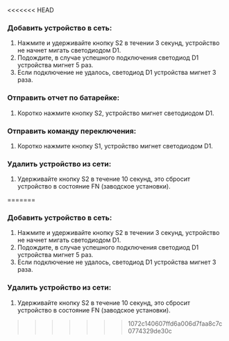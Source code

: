 <<<<<<< HEAD
### Добавить устройство в сеть:
1. Нажмите и удерживайте кнопку S2 в течении 3 секунд, устройство не начнет мигать светодиодом D1.
2. Подождите, в случае успешного подключения светодиод D1 устройства мигнет 5 раз.
3. Если подключение не удалось, светодиод D1 устройства мигнет 3 раза.

### Отправить отчет по батарейке:
1. Коротко нажмите кнопку S2, устройство мигнет светодиодом D1.

### Отправить команду переключения:
1. Коротко нажмите кнопку S1, устройство мигнет светодиодом D1.

### Удалить устройство из сети:
1. Удерживайте кнопку S2 в течение 10 секунд, это сбросит устройство в состояние FN (заводское установки).

=======
### Добавить устройство в сеть:
1. Нажмите и удерживайте кнопку S2 в течении 3 секунд, устройство не начнет мигать светодиодом D1.
2. Подождите, в случае успешного подключения светодиод D1 устройства мигнет 5 раз.
3. Если подключение не удалось, светодиод D1 устройства мигнет 3 раза.

### Удалить устройство из сети:
1. Удерживайте кнопку S2 в течение 10 секунд, это сбросит устройство в состояние FN (заводское установки).

>>>>>>> 1072c140607ffd6a006d7faa8c7c0774329de30c

